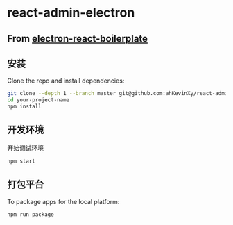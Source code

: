 # react-admin-electron

## From [electron-react-boilerplate](https://github.com/electron-react-boilerplate/electron-react-boilerplate)

## 安装

Clone the repo and install dependencies:

```bash
git clone --depth 1 --branch master git@github.com:ahKevinXy/react-admin-electron.git your-project-name
cd your-project-name
npm install
```

## 开发环境

开始调试环境

```bash
npm start
```

## 打包平台

To package apps for the local platform:

```bash
npm run package
```
